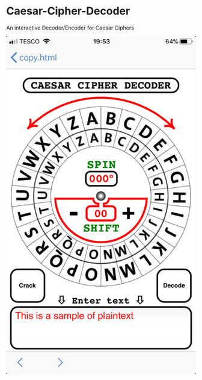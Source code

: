 # Caesar-Cipher-Decoder
An interactive Decoder/Encoder for Caesar Ciphers

![SCREEN CAP](8373EDBC-1032-44C6-A483-22A495F6AF94.png?raw=true "SCREEN CAP")
